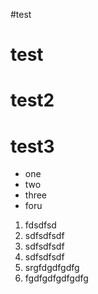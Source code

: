 #test
# test
# test2
# test3

* one
* two
* three
* foru

1. fdsdfsd
2. sdfsdfsdf
3. sdfsdfsdf
4. sdfsdfsdf
5. srgfdgdfgdfg
6. fgdfgdfgdfgdfg

